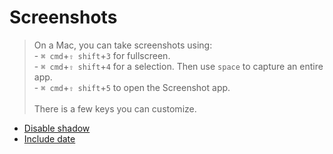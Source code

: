 # Screenshots

> On a Mac, you can take screenshots using:<br> - `⌘ cmd`+`⇧ shift`+`3` for fullscreen.<br> - `⌘ cmd`+`⇧ shift`+`4` for a selection. Then use `space` to capture an entire app.<br> - `⌘ cmd`+`⇧ shift`+`5` to open the Screenshot app.<br><br> There is a few keys you can customize.

- [Disable shadow](./disable-shadow/readme.md)
- [Include date](./include-date/readme.md)
